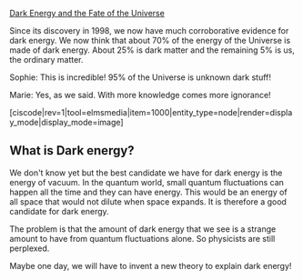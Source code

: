 <a href="http://www.nbcnews.com/id/28256534/ns/technology_and_science-space/t/mysterious-dark-energy-demystified/#.Ubc4oOvHRqM" target="_blank">Dark Energy and the Fate of the Universe</a>


Since its discovery in 1998, we now have much corroborative evidence for dark energy. We now think that about 70% of the energy of the Universe is made of dark energy. About 25% is dark matter and the remaining 5% is us, the ordinary matter.

Sophie: This is incredible! 95% of the Universe is unknown dark stuff!

Marie: Yes, as we said. With more knowledge comes more ignorance!

[ciscode|rev=1|tool=elmsmedia|item=1000|entity_type=node|render=display_mode|display_mode=image]


## What is Dark energy?

We don't know yet but the best candidate we have for dark energy is the energy of vacuum. In the quantum world, small quantum fluctuations can happen all the time and they can have energy. This would be an energy of all space that would not dilute when space expands. It is therefore a good candidate for dark energy.

The problem is that the amount of dark energy that we see is a strange amount to have from quantum fluctuations alone. So physicists are still perplexed.

Maybe one day, we will have to invent a new theory to explain dark energy!
